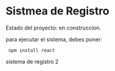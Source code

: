 <h1>Sistmea de Registro</h1>
Estado del proyecto: en construccion.

para ejecutar el sistema, debes poner:


``` npm install react```

sistema de registro 2
